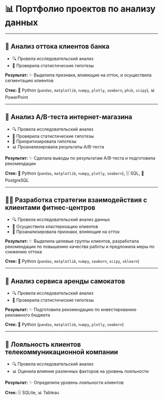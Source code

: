 # 📊 Портфолио проектов по анализу данных

---

## 🏦 Анализ оттока клиентов банка

* 🔍 Провела исследовательский анализ
* 📐 Проверила статистические гипотезы

**Результат:**
✨ Выделила признаки, влияющие на отток, и осуществила сегментацию клиентов

**Стек:** 🐍 Python (`pandas`, `matplotlib`, `numpy`, `plotly`, `seaborn`, `phik`, `scipy`), 📊 PowerPoint

---

## 🛒 Анализ A/B-теста интернет-магазина

* 🔍 Провела исследовательский анализ
* 📐 Проверила статистические гипотезы
* 📌 Приоритизировала гипотезы
* 📊 Проанализировала результаты A/B-теста

**Результат:**
✨ Сделала выводы по результатам A/B-теста и подготовила рекомендации

**Стек:** 🐍 Python (`pandas`, `matplotlib`, `numpy`, `plotly`, `seaborn`), 🗄️ SQL, 🐘 PostgreSQL

---

## 🏋️‍♀️ Разработка стратегии взаимодействия с клиентами фитнес-центров

* 🔍 Провела исследовательский анализ данных
* 👥 Осуществила кластеризацию клиентов
* 📌 Проанализировала признаки, влияющие на отток

**Результат:**
✨ Выделила целевые группы клиентов, разработала рекомендации по повышению качества работы и предложила меры по снижению оттока

**Стек:** 🐍 Python (`pandas`, `matplotlib`, `numpy`, `seaborn`, `scipy`, `sklearn`)

---

## 🛴 Анализ сервиса аренды самокатов

* 🔍 Провела исследовательский анализ
* 📐 Проверила статистические гипотезы

**Результат:**
✨ Подготовила рекомендацию по инвестированию рекламного бюджета

**Стек:** 🐍 Python (`pandas`, `matplotlib`, `numpy`, `plotly`, `seaborn`)

---

## 📡 Лояльность клиентов телекоммуникационной компании

* 🔍 Провела исследовательский анализ
* 📊 Оценила влияние различных факторов на уровень лояльности

**Результат:**
✨ Определила уровень лояльности клиентов

**Стек:** 🗄️ SQLite, 📊 Tableau
